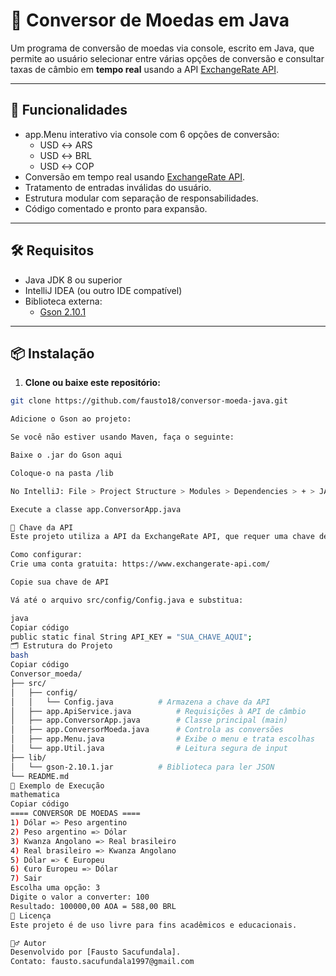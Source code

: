 # 💱 Conversor de Moedas em Java

Um programa de conversão de moedas via console, escrito em Java, que permite ao usuário selecionar entre várias opções de conversão e consultar taxas de câmbio em **tempo real** usando a API [ExchangeRate API](https://www.exchangerate-api.com/).

---

## 📌 Funcionalidades

- app.Menu interativo via console com 6 opções de conversão:
  - USD ↔ ARS
  - USD ↔ BRL
  - USD ↔ COP
- Conversão em tempo real usando [ExchangeRate API](https://www.exchangerate-api.com/).
- Tratamento de entradas inválidas do usuário.
- Estrutura modular com separação de responsabilidades.
- Código comentado e pronto para expansão.

---

## 🛠️ Requisitos

- Java JDK 8 ou superior
- IntelliJ IDEA (ou outro IDE compatível)
- Biblioteca externa:
  - [Gson 2.10.1](https://repo1.maven.org/maven2/com/google/code/gson/gson/2.10.1/gson-2.10.1.jar)

---

## 📦 Instalação

1. **Clone ou baixe este repositório:**

```bash
git clone https://github.com/fausto18/conversor-moeda-java.git

Adicione o Gson ao projeto:

Se você não estiver usando Maven, faça o seguinte:

Baixe o .jar do Gson aqui

Coloque-o na pasta /lib

No IntelliJ: File > Project Structure > Modules > Dependencies > + > JARs or directories e adicione gson-2.10.1.jar

Execute a classe app.ConversorApp.java

🔑 Chave da API
Este projeto utiliza a API da ExchangeRate API, que requer uma chave de acesso (API key).

Como configurar:
Crie uma conta gratuita: https://www.exchangerate-api.com/

Copie sua chave de API

Vá até o arquivo src/config/Config.java e substitua:

java
Copiar código
public static final String API_KEY = "SUA_CHAVE_AQUI";
🗂️ Estrutura do Projeto
bash
Copiar código
Conversor_moeda/
├── src/
│   ├── config/
│   │   └── Config.java          # Armazena a chave da API
│   ├── app.ApiService.java          # Requisições à API de câmbio
│   ├── app.ConversorApp.java        # Classe principal (main)
│   ├── app.ConversorMoeda.java      # Controla as conversões
│   ├── app.Menu.java                # Exibe o menu e trata escolhas
│   └── app.Util.java                # Leitura segura de input
├── lib/
│   └── gson-2.10.1.jar          # Biblioteca para ler JSON
└── README.md
🧪 Exemplo de Execução
mathematica
Copiar código
==== CONVERSOR DE MOEDAS ====
1) Dólar => Peso argentino
2) Peso argentino => Dólar
3) Kwanza Angolano => Real brasileiro
4) Real brasileiro => Kwanza Angolano
5) Dólar => € Europeu
6) €uro Europeu => Dólar
7) Sair
Escolha uma opção: 3
Digite o valor a converter: 100
Resultado: 100000,00 AOA = 588,00 BRL
📄 Licença
Este projeto é de uso livre para fins acadêmicos e educacionais.

🙋‍♂️ Autor
Desenvolvido por [Fausto Sacufundala].
Contato: fausto.sacufundala1997@gmail.com
```
